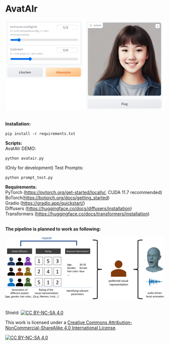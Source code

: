 # AvatAIr<br />
<img src="https://raw.githubusercontent.com/lukassteinwender/avatair/main/Documentation/picture/program.png" width="600"><br />
<br />

**Installation:**<br />
```
pip install -r requirements.txt
```

**Scripts:**<br />
AvatAIr DEMO:<br />
```
python avatair.py
```
(Only for development) Test Prompts:<br />
```
python prompt_test.py
```

**Requirements:**<br />
PyTorch (https://pytorch.org/get-started/locally/, CUDA 11.7 recommended)<br />
BoTorch(https://botorch.org/docs/getting_started)<br />
Gradio (https://gradio.app/quickstart/)<br />
Diffusers (https://huggingface.co/docs/diffusers/installation) <br />
Transformers (https://huggingface.co/docs/transformers/installation) <br />
<br />

**The pipeline is planned to work as following:**<br /><br />
<img src="https://raw.githubusercontent.com/lukassteinwender/avatair/main/Documentation/picture/pipeline.png" width="600"><br />
<br />

Shield: [![CC BY-NC-SA 4.0][cc-by-nc-sa-shield]][cc-by-nc-sa]

This work is licensed under a
[Creative Commons Attribution-NonCommercial-ShareAlike 4.0 International License][cc-by-nc-sa].

[![CC BY-NC-SA 4.0][cc-by-nc-sa-image]][cc-by-nc-sa]

[cc-by-nc-sa]: http://creativecommons.org/licenses/by-nc-sa/4.0/
[cc-by-nc-sa-image]: https://licensebuttons.net/l/by-nc-sa/4.0/88x31.png
[cc-by-nc-sa-shield]: https://img.shields.io/badge/License-CC%20BY--NC--SA%204.0-lightgrey.svg
